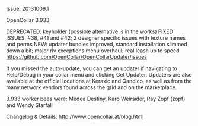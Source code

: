 Issue: 20131009.1

OpenCollar 3.933

DEPRECATED: keyholder (possible alternative is in the works)
FIXED ISSUES: #38, #41 and #42; 2 designer specific issues with texture names and perms
NEW: updater bundles improved, standard installation slimmed down a bit; major rlv exceptions menu overhaul; real leash up to speed
https://github.com/OpenCollar/OpenCollarUpdater/issues

If you missed the auto-update, you can get an updater if navigating to Help/Debug in your collar menu and clicking Get Updater. Updaters are also available at the official locations at Keraxic and Qandico, as well as from the many network vendors found across the grid and on the marketplace.

3.933 worker bees were: Medea Destiny, Karo Weirsider, Ray Zopf (zopf) and Wendy Starfall 

Changelog & Details:
http://www.opencollar.at/blog.html